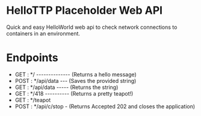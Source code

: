 # HelloTTP Placeholder Web API
Quick and easy HelloWorld web api to check network connections to containers in an environment.

# Endpoints
* GET : */ -------------- (Returns a hello message)
* POST : */api/data --- (Saves the provided string)
* GET : */api/data ----- (Returns the string)
* GET : */418 ---------- (Returns a pretty teapot!)
* GET : */teapot     
* POST : */api/c/stop - (Returns Accepted 202 and closes the application)    
